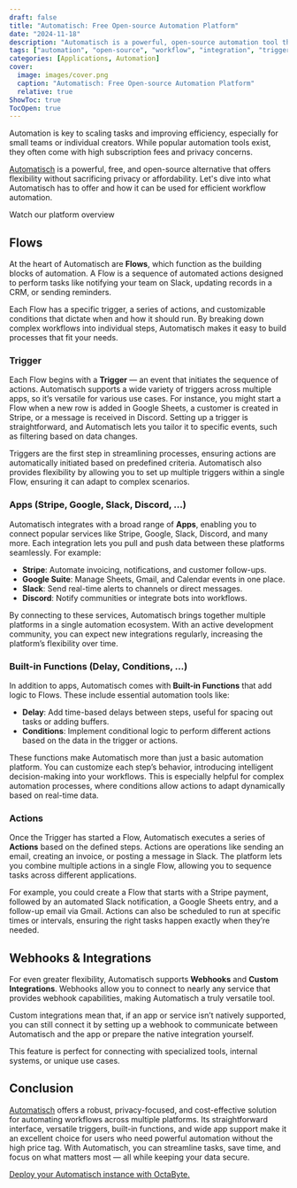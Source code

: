 ```yaml
---
draft: false
title: "Automatisch: Free Open-source Automation Platform"
date: "2024-11-18"
description: "Automatisch is a powerful, open-source automation tool that offers a cost-effective and privacy-focused alternative to popular automation services. It features customizable flows with triggers, actions, app integrations (e.g., Stripe, Google, Slack), and built-in functions like delays and conditions. Automatisch enables efficient and versatile workflow automation, supporting webhooks and custom integrations for maximum flexibility."
tags: ["automation", "open-source", "workflow", "integration", "triggers", "actions", "webhooks", "apps", "productivity", "privacy"]
categories: [Applications, Automation]
cover:
  image: images/cover.png
  caption: "Automatisch: Free Open-source Automation Platform"
  relative: true
ShowToc: true
TocOpen: true
---
```



Automation is key to scaling tasks and improving efficiency, especially for small teams or individual creators. While popular automation tools exist, they often come with high subscription fees and privacy concerns. 

[Automatisch](https://octabyte.io/applications/automation/automatisch) is a powerful, free, and open\-source alternative that offers flexibility without sacrificing privacy or affordability. Let's dive into what Automatisch has to offer and how it can be used for efficient workflow automation.



Watch our platform overview



## Flows

At the heart of Automatisch are **Flows**, which function as the building blocks of automation. A Flow is a sequence of automated actions designed to perform tasks like notifying your team on Slack, updating records in a CRM, or sending reminders. 

Each Flow has a specific trigger, a series of actions, and customizable conditions that dictate when and how it should run. By breaking down complex workflows into individual steps, Automatisch makes it easy to build processes that fit your needs.

### Trigger

Each Flow begins with a **Trigger** — an event that initiates the sequence of actions. Automatisch supports a wide variety of triggers across multiple apps, so it’s versatile for various use cases. For instance, you might start a Flow when a new row is added in Google Sheets, a customer is created in Stripe, or a message is received in Discord. Setting up a trigger is straightforward, and Automatisch lets you tailor it to specific events, such as filtering based on data changes.

Triggers are the first step in streamlining processes, ensuring actions are automatically initiated based on predefined criteria. Automatisch also provides flexibility by allowing you to set up multiple triggers within a single Flow, ensuring it can adapt to complex scenarios.

### Apps (Stripe, Google, Slack, Discord, …)

Automatisch integrates with a broad range of **Apps**, enabling you to connect popular services like Stripe, Google, Slack, Discord, and many more. Each integration lets you pull and push data between these platforms seamlessly. For example:

* **Stripe**: Automate invoicing, notifications, and customer follow\-ups.
* **Google Suite**: Manage Sheets, Gmail, and Calendar events in one place.
* **Slack**: Send real\-time alerts to channels or direct messages.
* **Discord**: Notify communities or integrate bots into workflows.

By connecting to these services, Automatisch brings together multiple platforms in a single automation ecosystem. With an active development community, you can expect new integrations regularly, increasing the platform’s flexibility over time.

### Built\-in Functions (Delay, Conditions, …)

In addition to apps, Automatisch comes with **Built\-in Functions** that add logic to Flows. These include essential automation tools like:

* **Delay**: Add time\-based delays between steps, useful for spacing out tasks or adding buffers.
* **Conditions**: Implement conditional logic to perform different actions based on the data in the trigger or actions.

These functions make Automatisch more than just a basic automation platform. You can customize each step’s behavior, introducing intelligent decision\-making into your workflows. This is especially helpful for complex automation processes, where conditions allow actions to adapt dynamically based on real\-time data.

### Actions

Once the Trigger has started a Flow, Automatisch executes a series of **Actions** based on the defined steps. Actions are operations like sending an email, creating an invoice, or posting a message in Slack. The platform lets you combine multiple actions in a single Flow, allowing you to sequence tasks across different applications.

For example, you could create a Flow that starts with a Stripe payment, followed by an automated Slack notification, a Google Sheets entry, and a follow\-up email via Gmail. Actions can also be scheduled to run at specific times or intervals, ensuring the right tasks happen exactly when they’re needed.

## Webhooks \& Integrations

For even greater flexibility, Automatisch supports **Webhooks** and **Custom Integrations**. Webhooks allow you to connect to nearly any service that provides webhook capabilities, making Automatisch a truly versatile tool. 

Custom integrations mean that, if an app or service isn’t natively supported, you can still connect it by setting up a webhook to communicate between Automatisch and the app or prepare the native integration yourself.

This feature is perfect for connecting with specialized tools, internal systems, or unique use cases.

## Conclusion

[Automatisch](https://octabyte.io/applications/automation/automatisch) offers a robust, privacy\-focused, and cost\-effective solution for automating workflows across multiple platforms. Its straightforward interface, versatile triggers, built\-in functions, and wide app support make it an excellent choice for users who need powerful automation without the high price tag. With Automatisch, you can streamline tasks, save time, and focus on what matters most — all while keeping your data secure.

[Deploy your Automatisch instance with OctaByte.](https://octabyte.io/start-trial/?service=Automatisch)



